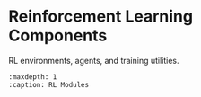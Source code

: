 # Reinforcement Learning Components

RL environments, agents, and training utilities.

```{toctree}
:maxdepth: 1
:caption: RL Modules

```
